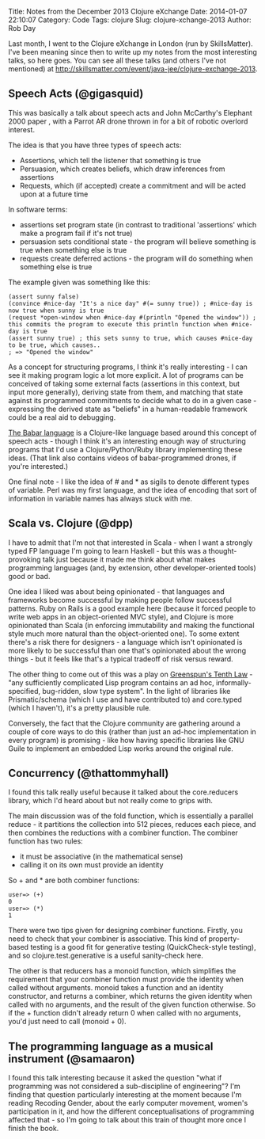 Title: Notes from the December 2013 Clojure eXchange
Date: 2014-01-07 22:10:07
Category: Code
Tags: clojure
Slug: clojure-xchange-2013
Author: Rob Day

Last month, I went to the Clojure eXchange in London (run by SkillsMatter). I've been meaning since then to write up my notes from the most interesting talks, so here goes. You can see all these talks (and others I've not mentioned) at http://skillsmatter.com/event/java-jee/clojure-exchange-2013.

## Speech Acts (@gigasquid)

This was basically a talk about speech acts and John McCarthy's Elephant 2000 paper , with a Parrot AR drone thrown in for a bit of robotic overlord interest.

The idea is that you have three types of speech acts:
- Assertions, which tell the listener that something is true
- Persuasion, which creates beliefs, which draw inferences from assertions
- Requests, which (if accepted) create a commitment and will be acted upon at a future time

In software terms:
- assertions set program state (in contrast to traditional 'assertions' which make a program fail if it's not true)
- persuasion sets conditional state - the program will believe something is true when something else is true
- requests create deferred actions - the program will do something when something else is true

The example given was something like this:

```
(assert sunny false)
(convince #nice-day "It's a nice day" #(= sunny true)) ; #nice-day is now true when sunny is true
(request *open-window when #nice-day #(println "Opened the window")) ; this commits the program to execute this println function when #nice-day is true
(assert sunny true) ; this sets sunny to true, which causes #nice-day to be true, which causes..
; => "Opened the window"
```

As a concept for structuring programs, I think it's really interesting - I can see it making program logic a lot more explicit. A lot of programs can be conceived of taking some external facts (assertions in this context, but input more generally), deriving state from them, and matching that state against its programmed commitments to decide what to do in a given case - expressing the derived state as "beliefs" in a human-readable framework could be a real aid to debugging.

[The Babar language](https://github.com/gigasquid/babar) is a Clojure-like language based around this concept of speech acts - though I think it's an interesting enough way of structuring programs that I'd use a Clojure/Python/Ruby library implementing these ideas. (That link also contains videos of babar-programmed drones, if you're interested.)

One final note - I like the idea of # and * as sigils to denote different types of variable. Perl was my first language, and the idea of encoding that sort of information in variable names has always stuck with me.

## Scala vs. Clojure (@dpp)

I have to admit that I'm not that interested in Scala - when I want a strongly typed FP language I'm going to learn Haskell - but this was a thought-provoking talk just because it made me think about what makes programming languages (and, by extension, other developer-oriented tools) good or bad.

One idea I liked was about being opinionated - that languages and frameworks become successful by making people follow successful patterns. Ruby on Rails is a good example here (because it forced people to write web apps in an object-oriented MVC style), and Clojure is more opinionated than Scala (in enforcing immutability and making the functional style much more natural than the object-oriented one). To some extent there's a risk there for designers - a language which isn't opinionated is more likely to be successful than one that's opinionated about the wrong things - but it feels like that's a typical tradeoff of risk versus reward.

The other thing to come out of this was a play on [Greenspun's Tenth Law](https://en.wikipedia.org/wiki/Greenspun%27s_tenth_rule) - "any sufficiently complicated Lisp program contains an ad hoc, informally-specified, bug-ridden, slow type system". In the light of libraries like Prismatic/schema (which I use and have contributed to) and core.typed (which I haven't), it's a pretty plausible rule.

Conversely, the fact that the Clojure community are gathering around a couple of core ways to do this (rather than just an ad-hoc implementation in every program) is promising - like how having specific libraries like GNU Guile to implement an embedded Lisp works around the original rule.

## Concurrency (@thattommyhall)

I found this talk really useful because it talked about the core.reducers library, which I'd heard about but not really come to grips with.

The main discussion was of the fold function, which is essentially a parallel reduce - it partitions the collection into 512 pieces, reduces each piece, and then combines the reductions with a combiner function. The combiner function has two rules:
- it must be associative (in the mathematical sense)
- calling it on its own must provide an identity

So + and * are both combiner functions:

```
user=> (+)
0
user=> (*)
1
```

There were two tips given for designing combiner functions. Firstly, you need to check that your combiner is associative. This kind of property-based testing is a good fit for generative testing (QuickCheck-style testing), and so clojure.test.generative is a useful sanity-check here.

The other is that reducers has a monoid function, which simplifies the requirement that your combiner function must provide the identity when called without arguments. monoid takes a function and an identity constructor, and returns a combiner, which returns the given identity when called with no arguments, and the result of the given function otherwise. So if the + function didn't already return 0 when called with no arguments, you'd just need to call (monoid + 0).

## The programming language as a musical instrument (@samaaron)

I found this talk interesting because it asked the question "what if programming was not considered a sub-discipline of engineering"? I'm finding that question particularly interesting at the moment because I'm reading Recoding Gender, about the early computer movement, women's participation in it, and how the different conceptualisations of programming affected that - so I'm going to talk about this train of thought more once I finish the book.
